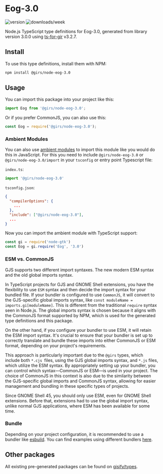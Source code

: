 
# Eog-3.0

![version](https://img.shields.io/npm/v/@girs/node-eog-3.0)
![downloads/week](https://img.shields.io/npm/dw/@girs/node-eog-3.0)


Node.js TypeScript type definitions for Eog-3.0, generated from library version 3.0.0 using [ts-for-gir](https://github.com/gjsify/ts-for-gir) v3.2.7.


## Install

To use this type definitions, install them with NPM:
```bash
npm install @girs/node-eog-3.0
```

## Usage

You can import this package into your project like this:
```ts
import Eog from '@girs/node-eog-3.0';
```

Or if you prefer CommonJS, you can also use this:
```ts
const Eog = require('@girs/node-eog-3.0');
```

### Ambient Modules

You can also use [ambient modules](https://github.com/gjsify/ts-for-gir/tree/main/packages/cli#ambient-modules) to import this module like you would do this in JavaScript.
For this you need to include `@girs/node-eog-3.0` or `@girs/node-eog-3.0/import` in your `tsconfig` or entry point Typescript file:

`index.ts`:
```ts
import '@girs/node-eog-3.0'
```

`tsconfig.json`:
```json
{
  "compilerOptions": {
    ...
  },
  "include": ["@girs/node-eog-3.0"],
  ...
}
```

Now you can import the ambient module with TypeScript support: 

```ts
const gi = require('node-gtk')
const Eog = gi.require('Eog', '3.0')
```



### ESM vs. CommonJS

GJS supports two different import syntaxes. The new modern ESM syntax and the old global imports syntax.

In TypeScript projects for GJS and GNOME Shell extensions, you have the flexibility to use `ESM` syntax and then decide the import syntax for your bundled file. If your bundler is configured to use `CommonJS`, it will convert to the GJS-specific global imports syntax, like `const moduleName = imports.gi[moduleName]`. This is different from the traditional `require` syntax seen in Node.js. The global imports syntax is chosen because it aligns with the CommonJS format supported by NPM, which is used for the generated type definitions and this package.

On the other hand, if you configure your bundler to use ESM, it will retain the ESM import syntax. It's crucial to ensure that your bundler is set up to correctly translate and bundle these imports into either CommonJS or ESM format, depending on your project's requirements.

This approach is particularly important due to the `@girs` types, which include both `*.cjs `files, using the GJS global imports syntax, and `*.js` files, which utilize the ESM syntax. By appropriately setting up your bundler, you can control which syntax—CommonJS or ESM—is used in your project. The choice of CommonJS in this context is also due to the similarity between the GJS-specific global imports and CommonJS syntax, allowing for easier management and bundling in these specific types of projects.

Since GNOME Shell 45, you should only use ESM, even for GNOME Shell extensions. Before that, extensions had to use the global import syntax, unlike normal GJS applications, where ESM has been available for some time.

### Bundle

Depending on your project configuration, it is recommended to use a bundler like [esbuild](https://esbuild.github.io/). You can find examples using different bundlers [here](https://github.com/gjsify/ts-for-gir/tree/main/examples).

## Other packages

All existing pre-generated packages can be found on [gjsify/types](https://github.com/gjsify/types).

